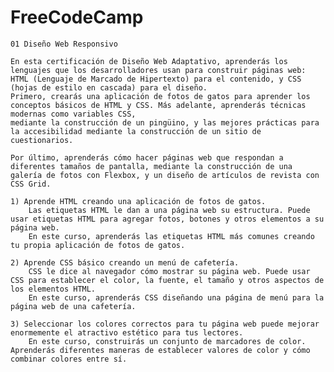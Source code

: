 # FreeCodeCamp
    01 Diseño Web Responsivo

    En esta certificación de Diseño Web Adaptativo, aprenderás los lenguajes que los desarrolladores usan para construir páginas web: HTML (Lenguaje de Marcado de Hipertexto) para el contenido, y CSS (hojas de estilo en cascada) para el diseño.
    Primero, crearás una aplicación de fotos de gatos para aprender los conceptos básicos de HTML y CSS. Más adelante, aprenderás técnicas modernas como variables CSS, 
    mediante la construcción de un pingüino, y las mejores prácticas para la accesibilidad mediante la construcción de un sitio de cuestionarios.

    Por último, aprenderás cómo hacer páginas web que respondan a diferentes tamaños de pantalla, mediante la construcción de una galería de fotos con Flexbox, y un diseño de artículos de revista con CSS Grid.

    1) Aprende HTML creando una aplicación de fotos de gatos.
        Las etiquetas HTML le dan a una página web su estructura. Puede usar etiquetas HTML para agregar fotos, botones y otros elementos a su página web.
        En este curso, aprenderás las etiquetas HTML más comunes creando tu propia aplicación de fotos de gatos.
    
    2) Aprende CSS básico creando un menú de cafetería.
        CSS le dice al navegador cómo mostrar su página web. Puede usar CSS para establecer el color, la fuente, el tamaño y otros aspectos de los elementos HTML. 
        En este curso, aprenderás CSS diseñando una página de menú para la página web de una cafetería.
    
    3) Seleccionar los colores correctos para tu página web puede mejorar enormemente el atractivo estético para tus lectores.
        En este curso, construirás un conjunto de marcadores de color. Aprenderás diferentes maneras de establecer valores de color y cómo combinar colores entre sí.
